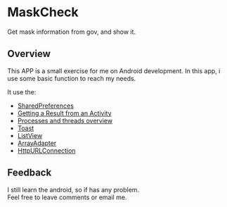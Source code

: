 # MaskCheck
Get mask information from gov, and show it.

## Overview
This APP is a small exercise for me on Android development.
In this app, i use some basic function to reach my needs.

It use the:
* [SharedPreferences](https://developer.android.com/reference/android/content/SharedPreferences)
* [Getting a Result from an Activity](https://developer.android.com/training/basics/intents/result)
* [Processes and threads overview](https://developer.android.com/guide/components/processes-and-threads)
* [Toast](https://developer.android.com/reference/android/widget/Toast)
* [ListView](https://developer.android.com/reference/android/widget/ListView)
* [ArrayAdapter](https://developer.android.com/reference/android/widget/ArrayAdapter)
* [HttpURLConnection](https://developer.android.com/reference/java/net/HttpURLConnection)

## Feedback
I still learn the android, so if has any problem.\
Feel free to leave comments or email me.
